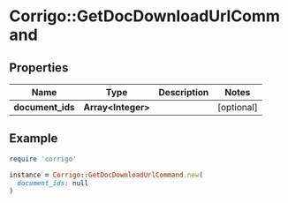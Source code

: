 # Corrigo::GetDocDownloadUrlCommand

## Properties

| Name | Type | Description | Notes |
| ---- | ---- | ----------- | ----- |
| **document_ids** | **Array&lt;Integer&gt;** |  | [optional] |

## Example

```ruby
require 'corrigo'

instance = Corrigo::GetDocDownloadUrlCommand.new(
  document_ids: null
)
```

